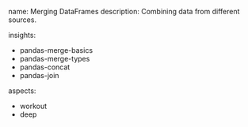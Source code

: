 name: Merging DataFrames
description: Combining data from different sources.

insights:
  - pandas-merge-basics
  - pandas-merge-types
  - pandas-concat
  - pandas-join

aspects:
  - workout
  - deep 